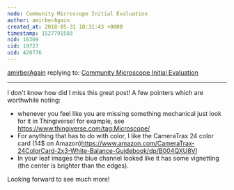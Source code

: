 ```yaml
---
node: Community Microscope Initial Evaluation
author: amirberAgain
created_at: 2018-05-31 18:31:43 +0000
timestamp: 1527791503
nid: 16369
cid: 19727
uid: 420776
---
```




[amirberAgain](../profile/amirberAgain) replying to: [Community Microscope Initial Evaluation](../notes/MaggPi/05-21-2018/community-microscope-resolution-test)

----
I don't know how did I miss this great post!
A few pointers which are worthwhile noting:
* whenever you feel like you are missing something mechanical just look for it in Thingiverse! for example, see https://www.thingiverse.com/tag:Microscope/
* For anything that has to do with color, I like the CameraTrax 24 color card (14$ on Amazon)https://www.amazon.com/CameraTrax-24ColorCard-2x3-White-Balance-Guidebook/dp/B004QXU8VI
* In your leaf images the blue channel looked like it has some vignetting (the center is brighter than the edges).

Looking forward to see much more!